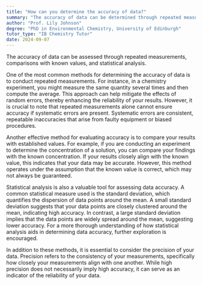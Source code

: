 ```yaml
---
title: "How can you determine the accuracy of data?"
summary: "The accuracy of data can be determined through repeated measurements, comparison with known values, and statistical analysis."
author: "Prof. Lily Johnson"
degree: "PhD in Environmental Chemistry, University of Edinburgh"
tutor_type: "IB Chemistry Tutor"
date: 2024-09-07
---
```


The accuracy of data can be assessed through repeated measurements, comparisons with known values, and statistical analysis.

One of the most common methods for determining the accuracy of data is to conduct repeated measurements. For instance, in a chemistry experiment, you might measure the same quantity several times and then compute the average. This approach can help mitigate the effects of random errors, thereby enhancing the reliability of your results. However, it is crucial to note that repeated measurements alone cannot ensure accuracy if systematic errors are present. Systematic errors are consistent, repeatable inaccuracies that arise from faulty equipment or biased procedures.

Another effective method for evaluating accuracy is to compare your results with established values. For example, if you are conducting an experiment to determine the concentration of a solution, you can compare your findings with the known concentration. If your results closely align with the known value, this indicates that your data may be accurate. However, this method operates under the assumption that the known value is correct, which may not always be guaranteed.

Statistical analysis is also a valuable tool for assessing data accuracy. A common statistical measure used is the standard deviation, which quantifies the dispersion of data points around the mean. A small standard deviation suggests that your data points are closely clustered around the mean, indicating high accuracy. In contrast, a large standard deviation implies that the data points are widely spread around the mean, suggesting lower accuracy. For a more thorough understanding of how statistical analysis aids in determining data accuracy, further exploration is encouraged.

In addition to these methods, it is essential to consider the precision of your data. Precision refers to the consistency of your measurements, specifically how closely your measurements align with one another. While high precision does not necessarily imply high accuracy, it can serve as an indicator of the reliability of your data.
    